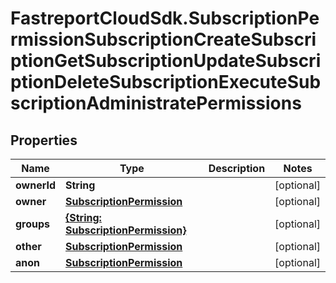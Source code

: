 # FastreportCloudSdk.SubscriptionPermissionSubscriptionCreateSubscriptionGetSubscriptionUpdateSubscriptionDeleteSubscriptionExecuteSubscriptionAdministratePermissions

## Properties

Name | Type | Description | Notes
------------ | ------------- | ------------- | -------------
**ownerId** | **String** |  | [optional] 
**owner** | [**SubscriptionPermission**](SubscriptionPermission.md) |  | [optional] 
**groups** | [**{String: SubscriptionPermission}**](SubscriptionPermission.md) |  | [optional] 
**other** | [**SubscriptionPermission**](SubscriptionPermission.md) |  | [optional] 
**anon** | [**SubscriptionPermission**](SubscriptionPermission.md) |  | [optional] 


